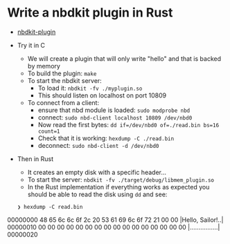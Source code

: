 # Write a nbdkit plugin in Rust

- [nbdkit-plugin](https://libguestfs.org/nbdkit-plugin.3.html)

- Try it in C
  - We will create a plugin that will only write "hello" and that is backed by memory
  - To build the plugin: `make`
  - To start the nbdkit server:
    - To load it: `nbdkit -fv ./myplugin.so`
    - This should listen on localhost on port 10809
  - To connect from a client:
    - ensure that nbd module is loaded: `sudo modprobe nbd`
    - connect: `sudo nbd-client localhost 10809 /dev/nbd0`
    - Now read the first bytes: `dd if=/dev/nbd0 of=./read.bin bs=16 count=1`
    - Check that it is working: `hexdump -C ./read.bin`
    - deconnect: `sudo nbd-client -d /dev/nbd0`

- Then in Rust
  - It creates an empty disk with a specific header...
  - To start the server: `nbdkit -fv ./target/debug/libmem_plugin.so`
  - In the Rust implementation if everything works as expected you should be able to read the disk using `dd` and see:
  ```
  ❯ hexdump -C read.bin
00000000  48 65 6c 6c 6f 2c 20 53  61 69 6c 6f 72 21 00 00  |Hello, Sailor!..|
00000010  00 00 00 00 00 00 00 00  00 00 00 00 00 00 00 00  |................|
00000020
```
